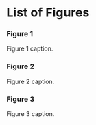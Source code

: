 # List of Figures

### Figure 1

Figure 1 caption.

### Figure 2

Figure 2 caption.

### Figure 3

Figure 3 caption.
